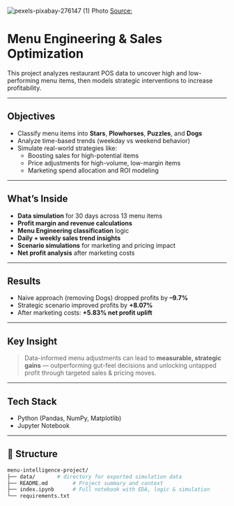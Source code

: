 ![pexels-pixabay-276147 (1)](https://github.com/user-attachments/assets/e6663617-3f9b-4ea1-b03a-b4edd31a3e6b)
Photo [Source:](https://www.pexels.com/photo/diner-menu-board-276147/)

# Menu Engineering & Sales Optimization

This project analyzes restaurant POS data to uncover high and low-performing menu items, then models strategic interventions to increase profitability.

---

## Objectives

- Classify menu items into **Stars**, **Plowhorses**, **Puzzles**, and **Dogs**
- Analyze time-based trends (weekday vs weekend behavior)
- Simulate real-world strategies like:
  - Boosting sales for high-potential items
  - Price adjustments for high-volume, low-margin items
  - Marketing spend allocation and ROI modeling

---

## What’s Inside

- **Data simulation** for 30 days across 13 menu items  
- **Profit margin and revenue calculations**  
- **Menu Engineering classification** logic  
- **Daily + weekly sales trend insights**  
- **Scenario simulations** for marketing and pricing impact  
- **Net profit analysis** after marketing costs  

---

## Results

- Naive approach (removing Dogs) dropped profits by **–9.7%**
- Strategic scenario improved profits by **+8.07%**
- After marketing costs: **+5.83% net profit uplift**

---

## Key Insight

> Data-informed menu adjustments can lead to **measurable, strategic gains** — outperforming gut-feel decisions and unlocking untapped profit through targeted sales & pricing moves.

---

## Tech Stack

- Python (Pandas, NumPy, Matplotlib)
- Jupyter Notebook

---

## 📂 Structure

```bash
menu-intelligence-project/
├── data/       # directory for exported simulation data
├── README.md        # Project summary and context
├── index.ipynb      # Full notebook with EDA, logic & simulation
└── requirements.txt  
